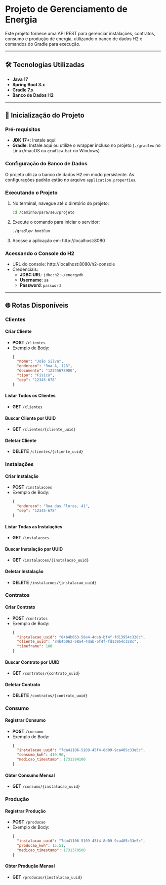 # Projeto de Gerenciamento de Energia  

Este projeto fornece uma API REST para gerenciar instalações, contratos, consumo e produção de energia, utilizando o banco de dados H2 e comandos do Gradle para execução.

---

## 🛠️ Tecnologias Utilizadas  

- **Java 17**
- **Spring Boot 3.x**
- **Gradle 7.x**
- **Banco de Dados H2**

---

## 🚀 Inicialização do Projeto  

### Pré-requisitos
- **JDK 17+**: Instale aqui
- **Gradle**: Instale aqui ou utilize o wrapper incluso no projeto (`./gradlew` no Linux/macOS ou `gradlew.bat` no Windows)

### Configuração do Banco de Dados
O projeto utiliza o banco de dados H2 em modo persistente. As configurações padrão estão no arquivo `application.properties`.

### Executando o Projeto
1. No terminal, navegue até o diretório do projeto:
   ```bash
   cd /caminho/para/seu/projeto
   ```
2. Execute o comando para iniciar o servidor:
   ```bash
   ./gradlew bootRun
   ```
3. Acesse a aplicação em: http://localhost:8080

### Acessando o Console do H2
- URL do console: http://localhost:8080/h2-console
- Credenciais:
  - **JDBC URL**: `jdbc:h2:~/energydb`
  - **Username**: `sa`
  - **Password**: `password`

---

## 🌐 Rotas Disponíveis

### Clientes

#### Criar Cliente
- **POST** `/clientes`
- Exemplo de Body:
  ```json
  {
    "nome": "João Silva",
    "endereco": "Rua A, 123",
    "documento": "12345678900",
    "tipo": "Físico",
    "cep": "12345-678"
  }
  ```

#### Listar Todos os Clientes
- **GET** `/clientes`

#### Buscar Cliente por UUID
- **GET** `/clientes/{cliente_uuid}`

#### Deletar Cliente
- **DELETE** `/clientes/{cliente_uuid}`

### Instalações

#### Criar Instalação
- **POST** `/instalacoes`
- Exemplo de Body:
  ```json
  {
    "endereco": "Rua das Flores, 41",
    "cep": "12345-678"
  }
  ```

#### Listar Todas as Instalações
- **GET** `/instalacoes`

#### Buscar Instalação por UUID
- **GET** `/instalacoes/{instalacao_uuid}`

#### Deletar Instalação
- **DELETE** `/instalacoes/{instalacao_uuid}`

### Contratos

#### Criar Contrato
- **POST** `/contratos`
- Exemplo de Body:
  ```json
  {
    "instalacao_uuid": "84b4b063-58a4-4dab-bf4f-fd13954c328c",
    "cliente_uuid": "84b4b063-58a4-4dab-bf4f-fd13954c328c",
    "timeframe": 180
  }
  ```

#### Buscar Contrato por UUID
- **GET** `/contratos/{contrato_uuid}`

#### Deletar Contrato
- **DELETE** `/contratos/{contrato_uuid}`

### Consumo

#### Registrar Consumo
- **POST** `/consumo`
- Exemplo de Body:
  ```json
  {
    "instalacao_uuid": "7da41106-5109-45f4-8d09-9ca405c33e5c",
    "consumo_kwh": 410.90,
    "medicao_timestamp": 1731284100
  }
  ```

#### Obter Consumo Mensal
- **GET** `/consumo/{instalacao_uuid}`

### Produção

#### Registrar Produção
- **POST** `/producao`
- Exemplo de Body:
  ```json
  {
    "instalacao_uuid": "7da41106-5109-45f4-8d09-9ca405c33e5c",
    "producao_kwh": 15.51,
    "medicao_timestamp": 1731370500
  }
  ```

#### Obter Produção Mensal
- **GET** `/producao/{instalacao_uuid}`
